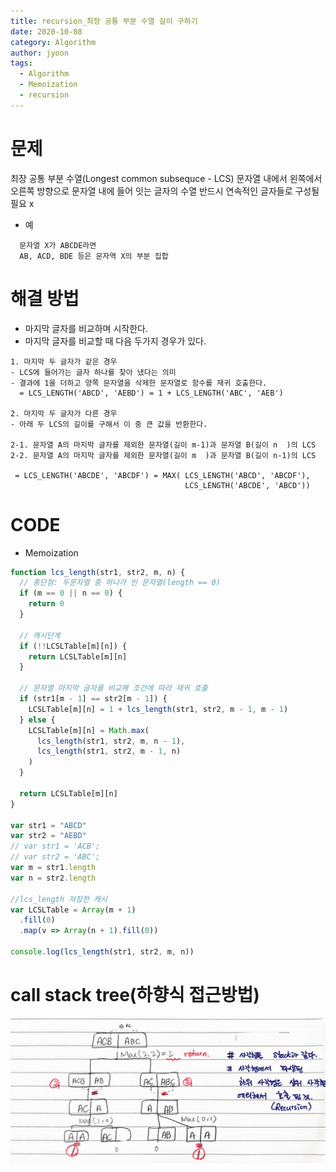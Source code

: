 ```yaml
---
title: recursion_최장 공통 부분 수열 길이 구하기
date: 2020-10-08
category: Algorithm
author: jyoon
tags:
  - Algorithm
  - Memoization
  - recursion
---
```


# 문제

최장 공통 부분 수열(Longest common subsequce - LCS)
문자열 내에서 왼쪽에서 오른쪽 방향으로 문자열 내에 들어 잇는 글자의 수열
반드시 연속적인 글자들로 구성될 필요 x

- 예

```
  문자열 X가 ABCDE라면
  AB, ACD, BDE 등은 문자역 X의 부분 집합
```

# 해결 방법

- 마지막 글자를 비교하며 시작한다.
- 마지막 글자를 비교할 때 다음 두가지 경우가 있다.

```
1. 마지막 두 글자가 같은 경우
- LCS에 들어가는 글자 하나를 찾아 냈다는 의미
- 결과에 1을 더하고 양쪽 문자열을 삭제한 문자열로 함수를 재귀 호출한다.
  = LCS_LENGTH('ABCD', 'AEBD') = 1 + LCS_LENGTH('ABC', 'AEB')

2. 마지막 두 글자가 다른 경우
- 아래 두 LCS의 길이를 구해서 이 중 큰 값을 반환한다.

2-1. 문자열 A의 마지막 글자를 제외한 문자열(길이 m-1)과 문자열 B(길이 n  )의 LCS
2-2. 문자열 A의 마지막 글자를 제외한 문자열(길이 m  )과 문자열 B(길이 n-1)의 LCS

 = LCS_LENGTH('ABCDE', 'ABCDF') = MAX( LCS_LENGTH('ABCD', 'ABCDF'),
                                       LCS_LENGTH('ABCDE', 'ABCD'))

```

# CODE

- Memoization

```js
function lcs_length(str1, str2, m, n) {
  // 종단점: 두문자열 중 하나가 빈 문자열(length == 0)
  if (m == 0 || n == 0) {
    return 0
  }

  // 캐시단계
  if (!!LCSLTable[m][n]) {
    return LCSLTable[m][n]
  }

  // 문자열 마지막 글자를 비교해 조건에 따라 재귀 호출
  if (str1[m - 1] == str2[m - 1]) {
    LCSLTable[m][n] = 1 + lcs_length(str1, str2, m - 1, m - 1)
  } else {
    LCSLTable[m][n] = Math.max(
      lcs_length(str1, str2, m, n - 1),
      lcs_length(str1, str2, m - 1, n)
    )
  }

  return LCSLTable[m][n]
}

var str1 = "ABCD"
var str2 = "AEBD"
// var str1 = 'ACB';
// var str2 = 'ABC';
var m = str1.length
var n = str2.length

//lcs_length 저장한 캐시
var LCSLTable = Array(m + 1)
  .fill(0)
  .map(v => Array(n + 1).fill(0))

console.log(lcs_length(str1, str2, m, n))
```

# call stack tree(하향식 접근방법)

![](./img/05_최장공통부분수열길이구하기_recursion.png)
